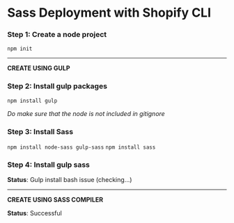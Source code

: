 # Sass Deployment with Shopify CLI

### Step 1: Create a node project

`npm init`

---

**CREATE USING GULP**

### Step 2: Install gulp packages

`npm install gulp`

_Do make sure that the node is not included in gitignore_

### Step 3: Install Sass

`npm install node-sass gulp-sass`
`npm install sass`

### Step 4: Install gulp sass

**Status**: Gulp install bash issue (checking...)

---

**CREATE USING SASS COMPILER**

**Status**: Successful
